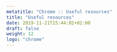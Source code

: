 ```yaml
---
metatitle: "Chrome :: Useful resources"
title: "Useful resources"
date: 2019-11-21T15:44:02+02:00
draft: false
weight: 12
logo: "chrome"
---
```


